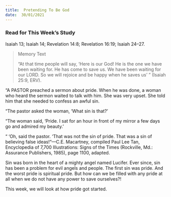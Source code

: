 ```yaml
---
title:  Pretending To Be God
date:  30/01/2021
---
```


### Read for This Week’s Study
Isaiah 13; Isaiah 14; Revelation 14:8; Revelation 16:19; Isaiah 24–27.

> <p>Memory Text</p>
> “At that time people will say, ‘Here is our God! He is the one we have been waiting for. He has come to save us. We have been waiting for our LORD. So we will rejoice and be happy when he saves us’ ” (Isaiah 25:9, ERV).

“A PASTOR preached a sermon about pride. When he was done, a woman who heard the sermon waited to talk with him. She was very upset. She told him that she needed to confess an awful sin.

“The pastor asked the woman, ‘What sin is that?’

“The woman said, ‘Pride. I sat for an hour in front of my mirror a few days go and admired my beauty.’

“ ‘Oh, said the pastor. ‘That was not the sin of pride. That was a sin of believing false ideas!”—C.E. Macartney, compiled Paul Lee Tan, Encyclopedia of 7,700 Illustrations: Signs of the Times (Rockville, Md.: Assurance Publishers, 1985), page 1100, adapted.

Sin was born in the heart of a mighty angel named Lucifer. Ever since, sin has been a problem for evil angels and people. The first sin was pride. And the worst pride is spiritual pride. But how can we be filled with any pride at all when we do not have any power to save ourselves?!

This week, we will look at how pride got started.